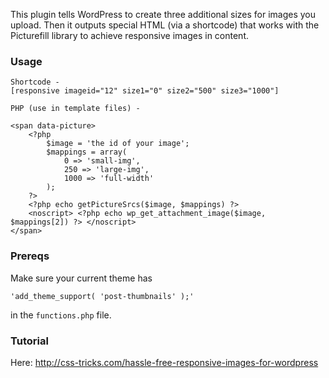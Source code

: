 This plugin tells WordPress to create three additional sizes for images you upload. Then it outputs special HTML (via a shortcode) that works with the Picturefill library to achieve responsive images in content.

### Usage
	
	Shortcode - 
    [responsive imageid="12" size1="0" size2="500" size3="1000"]

    PHP (use in template files) -

    <span data-picture>
		<?php 
			$image = 'the id of your image';
			$mappings = array(
	            0 => 'small-img', 
	            250 => 'large-img',
	            1000 => 'full-width'
	        );
		?>
	   	<?php echo getPictureSrcs($image, $mappings) ?>
	   	<noscript> <?php echo wp_get_attachment_image($image, $mappings[2]) ?> </noscript>
	</span>

### Prereqs

Make sure your current theme has 

    'add_theme_support( 'post-thumbnails' );'

in the `functions.php` file.

### Tutorial

Here: http://css-tricks.com/hassle-free-responsive-images-for-wordpress